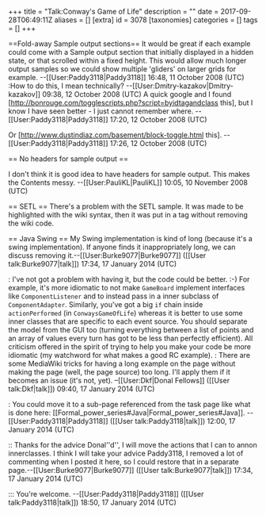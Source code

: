 +++
title = "Talk:Conway's Game of Life"
description = ""
date = 2017-09-28T06:49:11Z
aliases = []
[extra]
id = 3078
[taxonomies]
categories = []
tags = []
+++

==Fold-away Sample output sections==
It would be great if each example could come with a Sample output section that initially displayed in a hidden state, or that scrolled within a fixed height. This would allow much longer output samples so we could show multiple 'gliders' on larger grids for example. --[[User:Paddy3118|Paddy3118]] 16:48, 11 October 2008 (UTC)
:How to do this, I mean technically? --[[User:Dmitry-kazakov|Dmitry-kazakov]] 09:38, 12 October 2008 (UTC)
A quick google and I found [http://bonrouge.com/togglescripts.php?script=byidtagandclass this], but I know I have seen better - I just cannot remember where. --[[User:Paddy3118|Paddy3118]] 17:20, 12 October 2008 (UTC)

Or [http://www.dustindiaz.com/basement/block-toggle.html this]. --[[User:Paddy3118|Paddy3118]] 17:26, 12 October 2008 (UTC)

== No headers for sample output ==

I don't think it is good idea to have headers for sample output. This makes the Contents messy. --[[User:PauliKL|PauliKL]] 10:05, 10 November 2008 (UTC)

== SETL ==
There's a problem with the SETL sample. It was made to be highlighted with the wiki syntax, then it was put in a <nowiki><lang></nowiki> tag without removing the wiki code.

== Java Swing ==
My Swing implementation is kind of long (because it's a swing implementation). If anyone finds it inappropriately long, we can discuss removing it.--[[User:Burke9077|Burke9077]] ([[User talk:Burke9077|talk]]) 17:34, 17 January 2014 (UTC)

: I've not got a problem with having it, but the code could be better. :-) For example, it's more idiomatic to not make <code>GameBoard</code> implement interfaces like <code>ComponentListener</code> and to instead pass in a inner subclass of <code>ComponentAdapter</code>. Similarly, you've got a big <code>if</code> chain inside <code>actionPerformed</code> (in <code>ConwaysGameOfLife</code>) whereas it is better to use some inner classes that are specific to each event source.  You should separate the model from the GUI too (turning everything between a list of points and an array of values every turn has got to be less than perfectly efficient). All criticism offered in the spirit of trying to help you make your code be more idiomatic (my watchword for what makes a good RC example).
: There are some MediaWiki tricks for having a long example on the page without making the page (well, the page source) too long. I'll apply them if it becomes an issue (it's not, yet). –[[User:Dkf|Donal Fellows]] ([[User talk:Dkf|talk]]) 09:40, 17 January 2014 (UTC)

: You could move it to a sub-page referenced from the task page like what is done here: [[Formal_power_series#Java|Formal_power_series#Java]]. --[[User:Paddy3118|Paddy3118]] ([[User talk:Paddy3118|talk]]) 12:00, 17 January 2014 (UTC)

:: Thanks for the advice Donal''d'', I will move the actions that I can to annon innerclasses. I think I will take your advice Paddy3118, I removed a lot of commenting when I posted it here, so I could restore that in a separate page.--[[User:Burke9077|Burke9077]] ([[User talk:Burke9077|talk]]) 17:34, 17 January 2014 (UTC)

::: You're welcome. --[[User:Paddy3118|Paddy3118]] ([[User talk:Paddy3118|talk]]) 18:50, 17 January 2014 (UTC)
